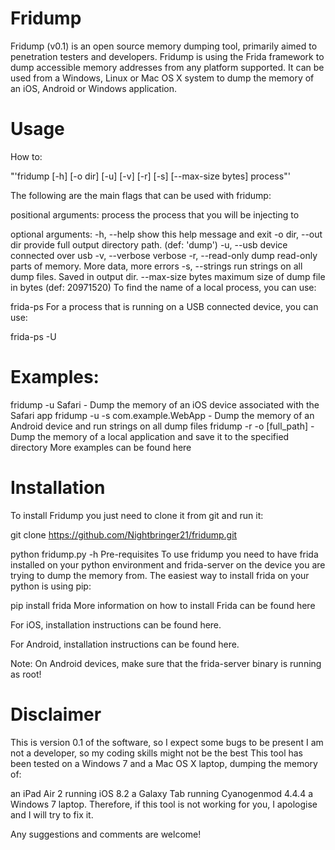 # Fridump
Fridump (v0.1) is an open source memory dumping tool, primarily aimed to penetration testers and developers. Fridump is using the Frida framework to dump accessible memory addresses from any platform supported. It can be used from a Windows, Linux or Mac OS X system to dump the memory of an iOS, Android or Windows application.

# Usage
How to:

 "'fridump [-h] [-o dir] [-u] [-v] [-r] [-s] [--max-size bytes] process"'
 
The following are the main flags that can be used with fridump:

  positional arguments:
  process            the process that you will be injecting to

  optional arguments:
  -h, --help         show this help message and exit
  -o dir, --out dir  provide full output directory path. (def: 'dump')
  -u, --usb          device connected over usb
  -v, --verbose      verbose
  -r, --read-only    dump read-only parts of memory. More data, more errors
  -s, --strings      run strings on all dump files. Saved in output dir.
  --max-size bytes   maximum size of dump file in bytes (def: 20971520)
To find the name of a local process, you can use:

  frida-ps
For a process that is running on a USB connected device, you can use:

  frida-ps -U
# Examples:

  fridump -u Safari   -   Dump the memory of an iOS device associated with the Safari app
  fridump -u -s com.example.WebApp   -  Dump the memory of an Android device and run strings on all dump files
  fridump -r -o [full_path]  -  Dump the memory of a local application and save it to the specified directory
More examples can be found here

# Installation
To install Fridump you just need to clone it from git and run it:

  git clone https://github.com/Nightbringer21/fridump.git
        
  python fridump.py -h
Pre-requisites
To use fridump you need to have frida installed on your python environment and frida-server on the device you are trying to dump the memory from. The easiest way to install frida on your python is using pip:

pip install frida
More information on how to install Frida can be found here

For iOS, installation instructions can be found here.

For Android, installation instructions can be found here.

Note: On Android devices, make sure that the frida-server binary is running as root!

# Disclaimer
This is version 0.1 of the software, so I expect some bugs to be present
I am not a developer, so my coding skills might not be the best
This tool has been tested on a Windows 7 and a Mac OS X laptop, dumping the memory of:

an iPad Air 2 running iOS 8.2
a Galaxy Tab running Cyanogenmod 4.4.4
a Windows 7 laptop.
Therefore, if this tool is not working for you, I apologise and I will try to fix it.

Any suggestions and comments are welcome!
